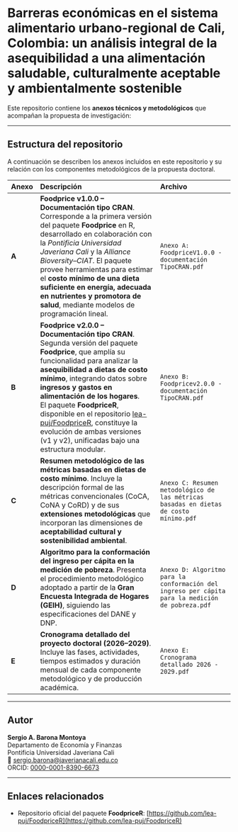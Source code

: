 # Barreras económicas en el sistema alimentario urbano-regional de Cali, Colombia: un análisis integral de la asequibilidad a una alimentación saludable, culturalmente aceptable y ambientalmente sostenible

Este repositorio contiene los **anexos técnicos y metodológicos** que acompañan la propuesta de investigación:

---

## Estructura del repositorio

A continuación se describen los anexos incluidos en este repositorio y su relación con los componentes metodológicos de la propuesta doctoral.

| Anexo | Descripción | Archivo |
|:------|:-------------|:---------|
| **A** | **Foodprice v1.0.0 – Documentación tipo CRAN**. Corresponde a la primera versión del paquete **Foodprice** en R, desarrollado en colaboración con la *Pontificia Universidad Javeriana Cali* y la *Alliance Bioversity–CIAT*. El paquete provee herramientas para estimar el **costo mínimo de una dieta suficiente en energía, adecuada en nutrientes y promotora de salud**, mediante modelos de programación lineal. | `Anexo A: FoodpriceV1.0.0 - documentación TipoCRAN.pdf` |
| **B** | **Foodprice v2.0.0 – Documentación tipo CRAN**. Segunda versión del paquete **Foodprice**, que amplía su funcionalidad para analizar la **asequibilidad a dietas de costo mínimo**, integrando datos sobre **ingresos y gastos en alimentación de los hogares**. <br> El paquete **FoodpriceR**, disponible en el repositorio [lea-puj/FoodpriceR](https://github.com/lea-puj/FoodpriceR), constituye la evolución de ambas versiones (v1 y v2), unificadas bajo una estructura modular. | `Anexo B: Foodpricev2.0.0 - documentación TipoCRAN.pdf` |
| **C** | **Resumen metodológico de las métricas basadas en dietas de costo mínimo**. Incluye la descripción formal de las métricas convencionales (CoCA, CoNA y CoRD) y de sus **extensiones metodológicas** que incorporan las dimensiones de **aceptabilidad cultural y sostenibilidad ambiental**. | `Anexo C: Resumen metodológico de las métricas basadas en dietas de costo mínimo.pdf` |
| **D** | **Algoritmo para la conformación del ingreso per cápita en la medición de pobreza**. Presenta el procedimiento metodológico adoptado a partir de la **Gran Encuesta Integrada de Hogares (GEIH)**, siguiendo las especificaciones del DANE y DNP. | `Anexo D: Algoritmo para la conformación del ingreso per cápita para la medición de pobreza.pdf` |
| **E** | **Cronograma detallado del proyecto doctoral (2026–2029)**. Incluye las fases, actividades, tiempos estimados y duración mensual de cada componente metodológico y de producción académica. | `Anexo E: Cronograma detallado 2026 - 2029.pdf` |

---

## Autor

**Sergio A. Barona Montoya**  
Departamento de Economía y Finanzas  
Pontificia Universidad Javeriana Cali  
📧 sergio.barona@javerianacali.edu.co  
ORCID: [0000-0001-8390-6673](https://orcid.org/0000-0001-8390-6673)

---

## Enlaces relacionados

- Repositorio oficial del paquete **FoodpriceR**: [https://github.com/lea-puj/FoodpriceR](https://github.com/lea-puj/FoodpriceR)  

